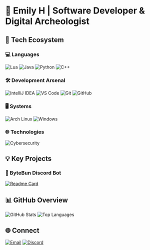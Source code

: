 # 🚀 Emily H | Software Developer & Digital Archeologist

## 🔬 Tech Ecosystem

### 💻 Languages
![Lua](https://img.shields.io/badge/Lua-Master-2C2D72?logo=lua&logoColor=white)
![Java](https://img.shields.io/badge/Java-Advanced-ED8B00?logo=openjdk&logoColor=white)
![Python](https://img.shields.io/badge/Python-Advanced-3776AB?logo=python&logoColor=white)
![C++](https://img.shields.io/badge/C++-Learning-00599C?logo=cplusplus&logoColor=white)

### 🛠 Development Arsenal
![IntelliJ IDEA](https://img.shields.io/badge/IntelliJ%20IDEA-2023.3-000000?logo=intellij-idea&logoColor=white)
![VS Code](https://img.shields.io/badge/VS%20Code-1.85-0078d7?logo=visual-studio-code&logoColor=white)
![Git](https://img.shields.io/badge/Git-2.43-F05032?logo=git&logoColor=white)
![GitHub](https://img.shields.io/badge/GitHub-Actions-181717?logo=github&logoColor=white)

### 🖥️ Systems
![Arch Linux](https://img.shields.io/badge/Arch%20Linux-Hyprland-1793D1?logo=archlinux&logoColor=white)
![Windows](https://img.shields.io/badge/Windows-11-0078D6?logo=windows&logoColor=white)

### 🌐 Technologies
![Cybersecurity](https://img.shields.io/badge/Cybersecurity-Researcher-FF4500?logo=checkmarx&logoColor=white)

## 💡 Key Projects

### 🤖 ByteBun Discord Bot
[![Readme Card](https://github-readme-stats.vercel.app/api/pin/?username=hollowminded&repo=bytebun&theme=radical)](https://github.com/hollowminded/bytebun)

## 📊 GitHub Overview

![GitHub Stats](https://github-readme-stats.vercel.app/api?username=hollowminded&show_icons=true&theme=radical&include_all_commits=true)
![Top Languages](https://github-readme-stats.vercel.app/api/top-langs/?username=hollowminded&layout=compact&theme=radical&hide=html,css)

## 🌐 Connect

[![Email](https://img.shields.io/badge/Email-Contact%20Me-D14836?logo=gmail&logoColor=white)](mailto:emilyholmstroms@gmail.com)
[![Discord](https://img.shields.io/badge/Discord-Connect-5865F2?logo=discord&logoColor=white)](https://discord.com/users/126353854429265922)
